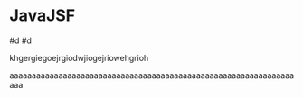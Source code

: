 # JavaJSF
#d
#d

khgergiegoejrgiodwjiogejriowehgrioh

aaaaaaaaaaaaaaaaaaaaaaaaaaaaaaaaaaaaaaaaaaaaaaaaaaaaaaaaaaaaaaaaaaa